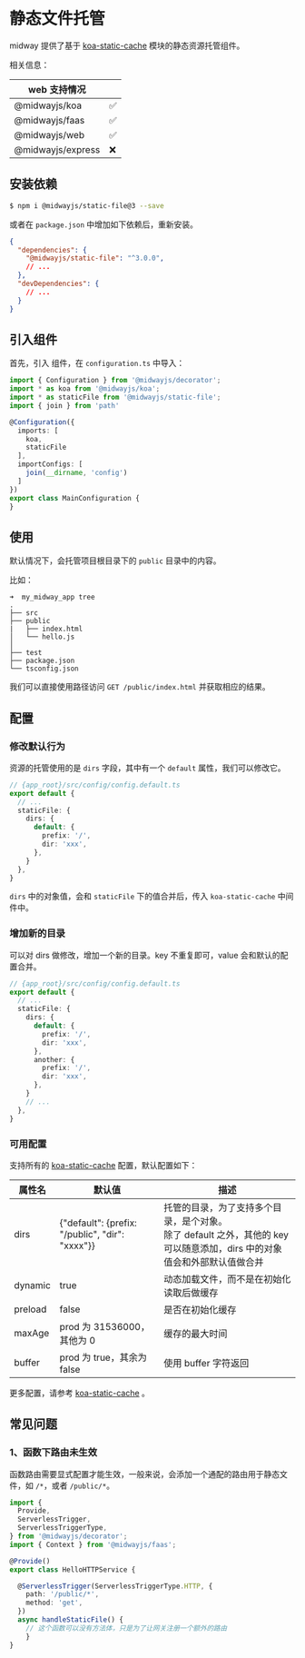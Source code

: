 # 静态文件托管

midway 提供了基于 [koa-static-cache](https://github.com/koajs/static-cache) 模块的静态资源托管组件。

相关信息：

| web 支持情况      |      |
| ----------------- | ---- |
| @midwayjs/koa     | ✅    |
| @midwayjs/faas    | ✅    |
| @midwayjs/web     | ✅    |
| @midwayjs/express | ❌    |



## 安装依赖

```bash
$ npm i @midwayjs/static-file@3 --save
```

或者在 `package.json` 中增加如下依赖后，重新安装。

```json
{
  "dependencies": {
    "@midwayjs/static-file": "^3.0.0",
    // ...
  },
  "devDependencies": {
    // ...
  }
}
```



## 引入组件


首先，引入 组件，在 `configuration.ts` 中导入：

```typescript
import { Configuration } from '@midwayjs/decorator';
import * as koa from '@midwayjs/koa';
import * as staticFile from '@midwayjs/static-file';
import { join } from 'path'

@Configuration({
  imports: [
    koa,
    staticFile
  ],
  importConfigs: [
    join(__dirname, 'config')
  ]
})
export class MainConfiguration {
}
```



## 使用

默认情况下，会托管项目根目录下的 `public` 目录中的内容。

比如：

```
➜  my_midway_app tree
.
├── src
├── public
|   ├── index.html
│   └── hello.js
│
├── test
├── package.json
└── tsconfig.json
```

我们可以直接使用路径访问 `GET /public/index.html` 并获取相应的结果。



## 配置

### 修改默认行为

资源的托管使用的是 `dirs` 字段，其中有一个 `default` 属性，我们可以修改它。

```typescript
// {app_root}/src/config/config.default.ts
export default {
  // ...
  staticFile: {
    dirs: {
      default: {
        prefix: '/',
        dir: 'xxx',
      },
    }
  },
}
```

`dirs` 中的对象值，会和 `staticFile` 下的值合并后，传入 `koa-static-cache` 中间件中。

### 增加新的目录

可以对 dirs 做修改，增加一个新的目录。key 不重复即可，value 会和默认的配置合并。

```typescript
// {app_root}/src/config/config.default.ts
export default {
  // ...
  staticFile: {
    dirs: {
      default: {
        prefix: '/',
        dir: 'xxx',
      },
      another: {
        prefix: '/',
        dir: 'xxx',
      },
    }
    // ...
  },
}
```



### 可用配置

支持所有的 [koa-static-cache](https://github.com/koajs/static-cache) 配置，默认配置如下：

| 属性名  | 默认值                                          | 描述                                                         |
| ------- | ----------------------------------------------- | ------------------------------------------------------------ |
| dirs    | {"default": {prefix: "/public", "dir": "xxxx"}} | 托管的目录，为了支持多个目录，是个对象。<br />除了 default 之外，其他的 key 可以随意添加，dirs 中的对象值会和外部默认值做合并 |
| dynamic | true                                            | 动态加载文件，而不是在初始化读取后做缓存                     |
| preload | false                                           | 是否在初始化缓存                                             |
| maxAge  | prod 为 31536000，其他为 0                      | 缓存的最大时间                                               |
| buffer  | prod 为 true，其余为 false                      | 使用 buffer 字符返回                                         |

更多配置，请参考  [koa-static-cache](https://github.com/koajs/static-cache) 。



## 常见问题

### 1、函数下路由未生效

函数路由需要显式配置才能生效，一般来说，会添加一个通配的路由用于静态文件，如 `/*`，或者 `/public/*`。

```typescript
import {
  Provide,
  ServerlessTrigger,
  ServerlessTriggerType,
} from '@midwayjs/decorator';
import { Context } from '@midwayjs/faas';

@Provide()
export class HelloHTTPService {

  @ServerlessTrigger(ServerlessTriggerType.HTTP, {
    path: '/public/*',
    method: 'get',
  })
  async handleStaticFile() {
    // 这个函数可以没有方法体，只是为了让网关注册一个额外的路由
	}
}

```


